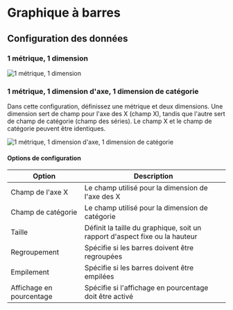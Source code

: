 # Graphique à barres

## Configuration des données

### 1 métrique, 1 dimension

![1 métrique, 1 dimension](https://static-docs.nocobase.com/202410101129463.png)

### 1 métrique, 1 dimension d'axe, 1 dimension de catégorie

Dans cette configuration, définissez une métrique et deux dimensions. Une dimension sert de champ pour l'axe des X (champ X), tandis que l'autre sert de champ de catégorie (champ des séries). Le champ X et le champ de catégorie peuvent être identiques.

![1 métrique, 1 dimension d'axe, 1 dimension de catégorie](https://static-docs.nocobase.com/202410101130607.png)

#### Options de configuration

| Option            | Description                                                  |
| ----------------- | ------------------------------------------------------------ |
| Champ de l'axe X  | Le champ utilisé pour la dimension de l'axe des X           |
| Champ de catégorie| Le champ utilisé pour la dimension de catégorie              |
| Taille            | Définit la taille du graphique, soit un rapport d'aspect fixe ou la hauteur |
| Regroupement      | Spécifie si les barres doivent être regroupées              |
| Empilement        | Spécifie si les barres doivent être empilées                |
| Affichage en pourcentage | Spécifie si l'affichage en pourcentage doit être activé |
